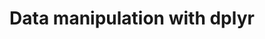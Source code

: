 ---
title: 'Data manipulation with dplyr'
collection: tutorial
link: /files/dplyr_tutorial.html
tag_list:
    - R
    - dplyr
    - ggplot2
repo_url: 'https://github.com/SereDef/GenR-PRS-calculation'
---